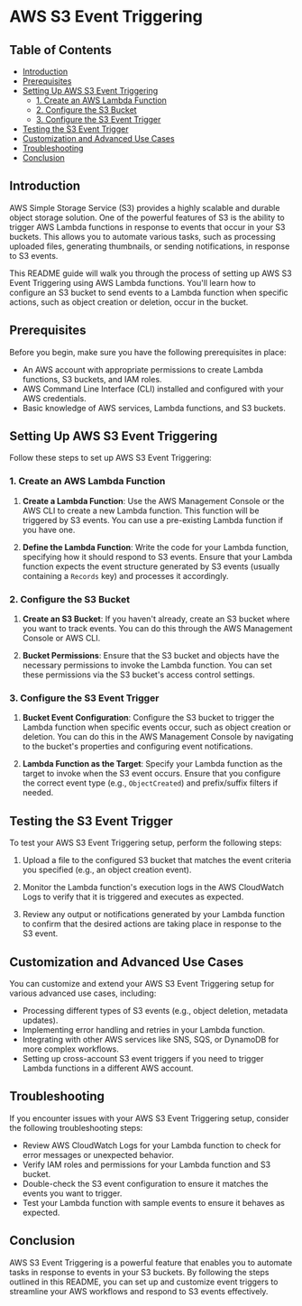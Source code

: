 # AWS S3 Event Triggering

## Table of Contents

- [Introduction](#introduction)
- [Prerequisites](#prerequisites)
- [Setting Up AWS S3 Event Triggering](#setting-up-aws-s3-event-triggering)
    - [1. Create an AWS Lambda Function](#1-create-an-aws-lambda-function)
    - [2. Configure the S3 Bucket](#2-configure-the-s3-bucket)
    - [3. Configure the S3 Event Trigger](#3-configure-the-s3-event-trigger)
- [Testing the S3 Event Trigger](#testing-the-s3-event-trigger)
- [Customization and Advanced Use Cases](#customization-and-advanced-use-cases)
- [Troubleshooting](#troubleshooting)
- [Conclusion](#conclusion)

## Introduction

AWS Simple Storage Service (S3) provides a highly scalable and durable object storage solution. One of the powerful features of S3 is the ability to trigger AWS Lambda functions in response to events that occur in your S3 buckets. This allows you to automate various tasks, such as processing uploaded files, generating thumbnails, or sending notifications, in response to S3 events.

This README guide will walk you through the process of setting up AWS S3 Event Triggering using AWS Lambda functions. You'll learn how to configure an S3 bucket to send events to a Lambda function when specific actions, such as object creation or deletion, occur in the bucket.

## Prerequisites

Before you begin, make sure you have the following prerequisites in place:

- An AWS account with appropriate permissions to create Lambda functions, S3 buckets, and IAM roles.
- AWS Command Line Interface (CLI) installed and configured with your AWS credentials.
- Basic knowledge of AWS services, Lambda functions, and S3 buckets.

## Setting Up AWS S3 Event Triggering

Follow these steps to set up AWS S3 Event Triggering:

### 1. Create an AWS Lambda Function

1. **Create a Lambda Function**: Use the AWS Management Console or the AWS CLI to create a new Lambda function. This function will be triggered by S3 events. You can use a pre-existing Lambda function if you have one.

2. **Define the Lambda Function**: Write the code for your Lambda function, specifying how it should respond to S3 events. Ensure that your Lambda function expects the event structure generated by S3 events (usually containing a `Records` key) and processes it accordingly.

### 2. Configure the S3 Bucket

1. **Create an S3 Bucket**: If you haven't already, create an S3 bucket where you want to track events. You can do this through the AWS Management Console or AWS CLI.

2. **Bucket Permissions**: Ensure that the S3 bucket and objects have the necessary permissions to invoke the Lambda function. You can set these permissions via the S3 bucket's access control settings.

### 3. Configure the S3 Event Trigger

1. **Bucket Event Configuration**: Configure the S3 bucket to trigger the Lambda function when specific events occur, such as object creation or deletion. You can do this in the AWS Management Console by navigating to the bucket's properties and configuring event notifications.

2. **Lambda Function as the Target**: Specify your Lambda function as the target to invoke when the S3 event occurs. Ensure that you configure the correct event type (e.g., `ObjectCreated`) and prefix/suffix filters if needed.

## Testing the S3 Event Trigger

To test your AWS S3 Event Triggering setup, perform the following steps:

1. Upload a file to the configured S3 bucket that matches the event criteria you specified (e.g., an object creation event).

2. Monitor the Lambda function's execution logs in the AWS CloudWatch Logs to verify that it is triggered and executes as expected.

3. Review any output or notifications generated by your Lambda function to confirm that the desired actions are taking place in response to the S3 event.

## Customization and Advanced Use Cases

You can customize and extend your AWS S3 Event Triggering setup for various advanced use cases, including:

- Processing different types of S3 events (e.g., object deletion, metadata updates).
- Implementing error handling and retries in your Lambda function.
- Integrating with other AWS services like SNS, SQS, or DynamoDB for more complex workflows.
- Setting up cross-account S3 event triggers if you need to trigger Lambda functions in a different AWS account.

## Troubleshooting

If you encounter issues with your AWS S3 Event Triggering setup, consider the following troubleshooting steps:

- Review AWS CloudWatch Logs for your Lambda function to check for error messages or unexpected behavior.
- Verify IAM roles and permissions for your Lambda function and S3 bucket.
- Double-check the S3 event configuration to ensure it matches the events you want to trigger.
- Test your Lambda function with sample events to ensure it behaves as expected.

## Conclusion

AWS S3 Event Triggering is a powerful feature that enables you to automate tasks in response to events in your S3 buckets. By following the steps outlined in this README, you can set up and customize event triggers to streamline your AWS workflows and respond to S3 events effectively.
